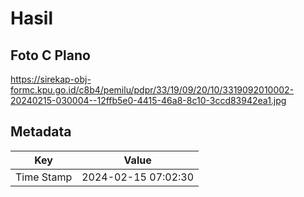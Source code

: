 # Hasil

## Foto C Plano

https://sirekap-obj-formc.kpu.go.id/c8b4/pemilu/pdpr/33/19/09/20/10/3319092010002-20240215-030004--12ffb5e0-4415-46a8-8c10-3ccd83942ea1.jpg


## Metadata

| Key        | Value               |
| ---------- | ------------------- |
| Time Stamp | 2024-02-15 07:02:30 |



